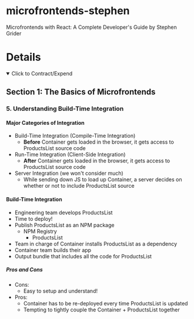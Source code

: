 # microfrontends-stephen

Microfrontends with React: A Complete Developer's Guide by Stephen Grider

# Details

<details open>
  <summary>Click to Contract/Expend</summary>

## Section 1: The Basics of Microfrontends

### 5. Understanding Build-Time Integration

#### Major Categories of Integration

- Build-Time Integration (Compile-Time Integration)
  - **Before** Container gets loaded in the browser, it gets access to ProductsList source code
- Run-Time Integration (Client-Side Integration)
  - **After** Container gets loaded in the browser, it gets access to ProductsList source code
- Server Integration (we won't consider much)
  - While sending down JS to load up Container, a server decides on whether or not to include ProductsList source

#### Build-Time Integration

- Engineering team develops ProductsList
- Time to deploy!
- Publish ProductsList as an NPM package
  - NPM Registry
    - ProductsList
- Team in charge of Container installs ProductsList as a dependency
- Container team builds their app
- Output bundle that includes all the code for ProductsList

##### Pros and Cons

- Cons:
  - Easy to setup and understand!
- Pros:
  - Container has to be re-deployed every time ProductsList is updated
  - Tempting to tightly couple the Container + ProductsList together

</details>
